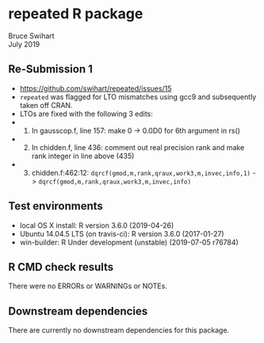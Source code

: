# repeated R package
Bruce Swihart  
July 2019

## Re-Submission 1

  * https://github.com/swihart/repeated/issues/15
  * `repeated` was flagged for LTO mismatches using gcc9 and subsequently taken off CRAN.
  * LTOs are fixed with the following 3 edits:
  * 1.  In gausscop.f, line 157:  make 0 -> 0.0D0 for 6th argument in rs()
  * 2.  In chidden.f, line 436: comment out real precision rank and make rank integer in line above (435)
  * 3.  chidden.f:462:12:  `dqrcf(gmod,m,rank,qraux,work3,m,invec,info,1)` -> `dqrcf(gmod,m,rank,qraux,work3,m,invec,info)`

## Test environments
* local OS X install: R version 3.6.0 (2019-04-26)
* Ubuntu 14.04.5 LTS (on travis-ci): R version 3.6.0 (2017-01-27)
* win-builder: R Under development (unstable) (2019-07-05 r76784)

## R CMD check results
There were no ERRORs or WARNINGs or NOTEs.


## Downstream dependencies
There are currently no downstream dependencies for this package.

